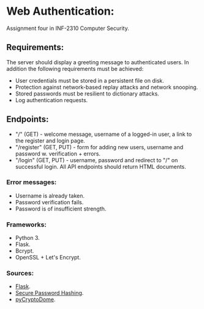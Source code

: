 # Web Authentication:
Assignment four in INF-2310 Computer Security.
## Requirements:
The server should display a greeting message to authenticated users.
In addition the following requirements must be achieved:
- User credentials must be stored in a persistent file on disk.
- Protection against network-based replay attacks and network snooping.
- Stored passwords must be resilient to dictionary attacks.
- Log authentication requests.
## Endpoints:
- "/" (GET) - welcome message, username of a logged-in user, a link to the register and login page.
- "/register" (GET, PUT) - form for adding new users, username and password w. verification + errors.
- "/login" (GET, PUT) - username, password and redirect to "/" on successful login.
All API endpoints should return HTML documents.
### Error messages:
- Username is already taken.
- Password verification fails.
- Password is of insufficient strength.
### Frameworks:
- Python 3.
- Flask.
- Bcrypt.
- OpenSSL + Let's Encrypt.
### Sources:
- [Flask](https://flask.palletsprojects.com/en/2.2.x/).
- [Secure Password Hashing](https://security.blogoverflow.com/2013/09/about-secure-password-hashing/).
- [pyCryptoDome](https://pycryptodome.readthedocs.io/en/latest/).


